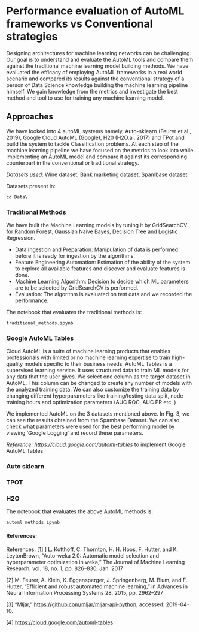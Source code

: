# Performance evaluation of AutoML frameworks vs Conventional strategies

Designing architectures for machine learning networks can be challenging. Our goal is to understand and evaluate the AutoML tools and compare them against the traditional machine learning model building methods. We have evaluated the efficacy of employing AutoML frameworks in a real world scenario and compared its results against the conventional strategy of a person of Data Science knowledge building the machine learning pipeline himself. We gain knowledge from the metrics and investigate the best method and tool to use for training any machine learning model. 

## Approaches
We have looked into 4 autoML systems namely, Auto-sklearn (Feurer et al., 2019), Google Cloud AutoML (Google), H20 (H2O.ai, 2017) and TPot and build the system to tackle Classification problems.  At each step of the machine learning pipeline we have focused on the metrics to look into while implementing an AutoML model and compare it against its corresponding counterpart in the conventional or traditional strategy.

*Datasets used*:  Wine dataset,  Bank marketing dataset, Spambase dataset

Datasets present in: 
```
cd Data\
```


### Traditional Methods

We have built the Machine Learning models by tuning it by GridSearchCV for Random Forest, Gaussian Naive Bayes, Decision Tree and Logistic Regression. 
- Data Ingestion and Preparation: Manipulation of data is performed before it is ready for ingestion by the algorithms.
- Feature Engineering Automation: Estimation of the ability of the system to explore all available features and discover and evaluate features is done. 
- Machine Learning Algorithm: Decision to decide which ML parameters are to be selected by GridSearchCV is performed. 
- Evaluation: The algorithm is evaluated on test data and we recorded the performance.

The notebook that evaluates the traditional methods is: 

```
traditional_methods.ipynb
```


### Google AutoML Tables

Cloud AutoML is a suite of machine learning products that enables professionals with limited or no machine learning expertise to train high-quality models specific to their business needs. AutoML Tables is a supervised learning service. It uses structured data to train ML models for any data that the user gives. We select one column as the target dataset in AutoML. This column can be changed to create any number of models with the analyzed training data. We can also customize the training data by changing different hyperparameters like training/testing data split, node training hours and optimization parameters (AUC ROC, AUC PR etc. )

We implemented AutoML on the 3 datasets mentioned above. In Fig. 3,  we can see the results obtained from the Spambase Dataset. We can also check what parameters were used for the best performing model by viewing ‘Google Logging’ and record these parameters.

_Reference: https://cloud.google.com/automl-tables_ to implement Google AutoML Tables

### Auto sklearn

### TPOT 

### H2O

The notebook that evaluates the above AutoML methods is: 
```
automl_methods.ipynb
```

#### References: 

References: 
[1] ] L. Kotthoff, C. Thornton, H. H. Hoos, F. Hutter, and K. LeytonBrown, “Auto-weka 2.0: Automatic model selection and hyperparameter optimization in weka,” The Journal of Machine Learning Research, vol. 18, no. 1, pp. 826–830, Jan. 2017

[2] M. Feurer, A. Klein, K. Eggensperger, J. Springenberg, M. Blum, and F. Hutter, “Efficient and robust automated machine learning,” in Advances in Neural Information Processing Systems 28, 2015, pp. 2962–297

[3] “Mljar,” https://github.com/mljar/mljar-api-python, accessed: 2019-04-10.

[4] https://cloud.google.com/automl-tables




